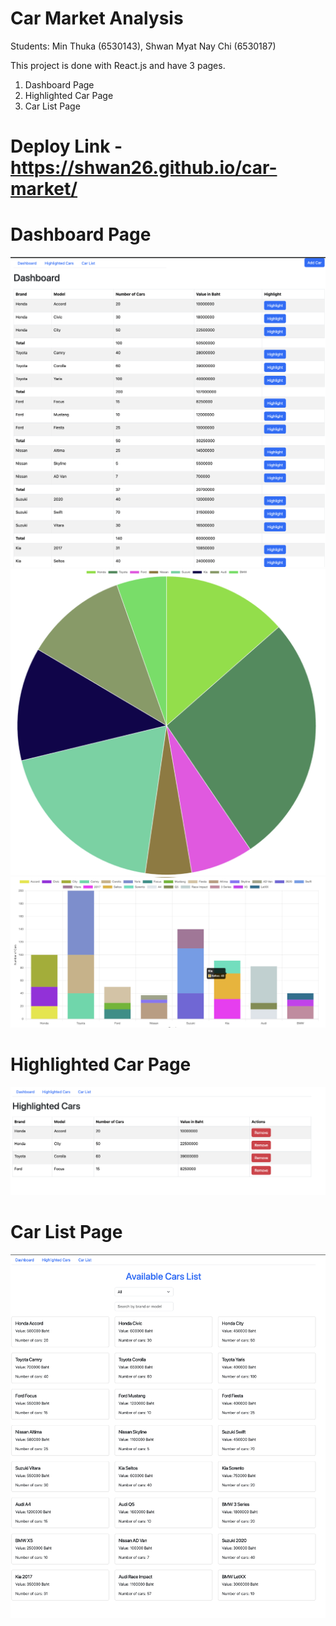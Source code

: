 # Car Market Analysis

Students:
Min Thuka (6530143), 
Shwan Myat Nay Chi (6530187)

This project is done with React.js and have 3 pages.
1. Dashboard Page
2. Highlighted Car Page
3. Car List Page
   
# Deploy Link - https://shwan26.github.io/car-market/

# Dashboard Page
![Example Image](images/Dashboard.png)
![Example Image](images/DashboardPieChart.png)
![Example Image](images/DashboardBarChart.png)

# Highlighted Car Page
![Example Image](images/HighlightedCars.png)

# Car List Page
![Example Image](images/Carlist.png)
